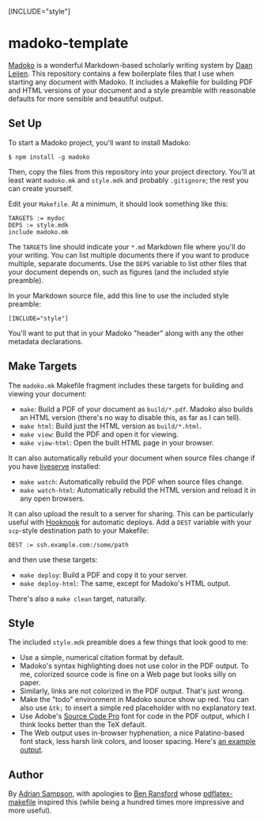 [INCLUDE="style"]

madoko-template
===============

[Madoko][] is a wonderful Markdown-based scholarly writing system by [Daan Leijen][].
This repository contains a few boilerplate files that I use when starting any document with Madoko.
It includes a Makefile for building PDF and HTML versions of your document and a style preamble with reasonable defaults for more sensible and beautiful output.

[madoko]: https://www.madoko.net
[Daan Leijen]: https://www.microsoft.com/en-us/research/people/daan/


## Set Up

To start a Madoko project, you'll want to install Madoko:

    $ npm install -g madoko

Then, copy the files from this repository into your project directory.
You'll at least want `madoko.mk` and `style.mdk` and probably `.gitignore`; the rest you can create yourself.

Edit your `Makefile`. At a minimum, it should look something like this:

    TARGETS := mydoc
    DEPS := style.mdk
    include madoko.mk

The `TARGETS` line should indicate your `*.md` Markdown file where you'll do your writing. You can list multiple documents there if you want to produce multiple, separate documents.
Use the `DEPS` variable to list other files that your document depends on, such as figures (and the included style preamble).

In your Markdown source file, add this line to use the included style preamble:

    [INCLUDE="style"]

You'll want to put that in your Madoko "header" along with any the other metadata declarations.


## Make Targets

The `madoko.mk` Makefile fragment includes these targets for building and viewing your document:

* `make`: Build a PDF of your document as `build/*.pdf`. Madoko also builds an HTML version (there's no way to disable this, as far as I can tell).
* `make html`: Build just the HTML version as `build/*.html`.
* `make view`: Build the PDF and open it for viewing.
* `make view-html`: Open the built HTML page in your browser.

It can also automatically rebuild your document when source files change if you have [liveserve][] installed:

* `make watch`: Automatically rebuild the PDF when source files change.
* `make watch-html`: Automatically rebuild the HTML version and reload it in any open browsers.

It can also upload the result to a server for sharing. This can be particularly useful with [Hooknook][] for automatic deploys.
Add a `DEST` variable with your `scp`-style destination path to your Makefile:

    DEST := ssh.example.com:/some/path

and then use these targets:

* `make deploy`: Build a PDF and copy it to your server.
* `make deploy-html`: The same, except for Madoko's HTML output.

There's also a `make clean` target, naturally.

[liveserve]: https://github.com/sampsyo/liveserve
[hooknook]: https://github.com/sampsyo/liveserve


## Style

The included `style.mdk` preamble does a few things that look good to me:

* Use a simple, numerical citation format by default.
* Madoko's syntax highlighting does not use color in the PDF output. To me, colorized source code is fine on a Web page but looks silly on paper.
* Similarly, links are not colorized in the PDF output. That's just wrong.
* Make the "todo" environment in Madoko source show up red. You can also use `&tk;` to insert a simple red placeholder with no explanatory text.
* Use Adobe's [Source Code Pro][] font for code in the PDF output, which I think looks better than the TeX default.
* The Web output uses in-browser hyphenation, a nice Palatino-based font stack, less harsh link colors, and looser spacing. Here's [an example output][ppl].

[Source Code Pro]: https://adobe-fonts.github.io/source-code-pro/
[ppl]: http://adriansampson.net/doc/ppl.html


## Author

By [Adrian Sampson][adrian], with apologies to [Ben Ransford][ben] whose [pdflatex-makefile][] inspired this (while being a hundred times more impressive and more useful).

[adrian]: http://www.cs.cornell.edu/~asampson/
[ben]: http://ben.ransford.org
[pdflatex-makefile]: https://github.com/ransford/pdflatex-makefile
